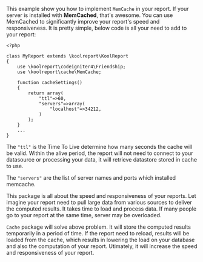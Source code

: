 This example show you how to implement `MemCache` in your report. If your server is installed with __MemCached__, that's awesome. You can use MemCached to significantly improve your report's speed and responsiveness. It is pretty simple, below code is all your need to add to your report:

```
<?php

class MyReport extends \koolreport\KoolReport
{
    use \koolreport\codeigniter4\Friendship;
    use \koolreport\cache\MemCache;

    function cacheSettings()
    {
        return array(
            "ttl"=>60,
            "servers"=>array(
                "localhost"=>34212,
            )
        );
    }
    ...
}
```

The `"ttl"` is the Time To Live determine how many seconds the cache will be valid. Within the alive period, the report will not need to connect to your datasource or processing your data, it will retrieve datastore stored in cache to use.

The `"servers"` are the list of server names and ports which installed memcache.

This package is all about the speed and responsiveness of your reports. Let imagine your report need to pull large data from various sources to deliver the computed results. It takes time to load and process data. If many people go to your report at the same time, server may be overloaded.

`Cache` package will solve above problem. It will store the computed results temporarily in a period of time. If the report need to reload, results will be loaded from the cache, which results in lowering the load on your database and also the computation of your report. Utimately, it will increase the speed and responsiveness of your report.